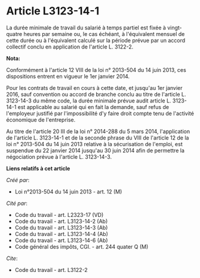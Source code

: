 # Article L3123-14-1

La durée minimale de travail du salarié à temps partiel est fixée à vingt-quatre heures par semaine ou, le cas échéant, à
l'équivalent mensuel de cette durée ou à l'équivalent calculé sur la période prévue par un accord collectif conclu en
application de l'article L. 3122-2.

**Nota:**

Conformément à l'article 12 VIII de la loi n° 2013-504 du 14 juin 2013, ces dispositions entrent en vigueur le 1er janvier
2014.

Pour les contrats de travail en cours à cette date, et jusqu'au 1er janvier 2016, sauf convention ou accord de branche conclu
au titre de l'article L. 3123-14-3 du même code, la durée minimale prévue audit article L. 3123-14-1 est applicable au
salarié qui en fait la demande, sauf refus de l'employeur justifié par l'impossibilité d'y faire droit compte tenu de
l'activité économique de l'entreprise.

Au titre de l'article 20 III de la loi n° 2014-288 du 5 mars 2014, l'application de l'article L. 3123-14-1 et de la seconde
phrase du VIII de l'article 12 de la loi n° 2013-504 du 14 juin 2013 relative à la sécurisation de l'emploi, est suspendue du
22 janvier 2014 jusqu'au 30 juin 2014 afin de permettre la négociation prévue à l'article L. 3123-14-3.

**Liens relatifs à cet article**

_Créé par_:

  - Loi n°2013-504 du 14 juin 2013 - art. 12 (M)

_Cité par_:

  - Code du travail - art. L2323-17 (VD)
  - Code du travail - art. L3123-14-2 (Ab)
  - Code du travail - art. L3123-14-3 (Ab)
  - Code du travail - art. L3123-14-4 (Ab)
  - Code du travail - art. L3123-14-6 (Ab)
  - Code général des impôts, CGI. - art. 244 quater Q (M)

_Cite_:

  - Code du travail - art. L3122-2
